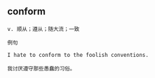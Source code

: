 ## conform
```
v. 顺从；遵从；随大流；一致

例句

I hate to conform to the foolish conventions.

我讨厌遵守那些愚蠢的习俗。
```